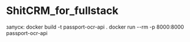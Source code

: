 # ShitCRM_for_fullstack

запуск:
docker build -t passport-ocr-api .
docker run --rm -p 8000:8000 passport-ocr-api